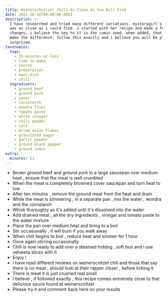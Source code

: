 ```yaml
---
title: Wienerschnitzel Chili As Close As You Will Find
date: 2011-10-16T00:00:00.000Z
description: >-
  I have researched and tried many different variations. mysterygirl's recipe
  was as close as i could find. i started with her recipe and made a few
  changes, i believe the key to it is the cumin seed. when added, that seemed to
  make the difference. follow this exactly and i believe you will be pleasantly
  surprised.
taxonomies:
  tags:
    - 15-minutes-or-less
    - time-to-make
    - course
    - preparation
    - main-dish
    - chili
  ingredients:
    - ground beef
    - ground pork
    - water
    - cornstarch
    - wondra flour
    - tomato paste
    - white vinegar
    - chili powder
    - salt
    - dried onion flakes
    - granulated sugar
    - garlic powder
    - ground black pepper
    - ground cumin
extra:
  minutes: 11
---
```

 - Brown ground beef and ground pork in a large saucepan over medium heat , ensure that the meat is well crumbled
 - When the meat is completely browned cover saucepan and turn heat to low
 - After ten minutes , remove the ground meat from the heat and drain
 - While the meat is simmering , in a separate pan , mix the water , wondra and the cornstarch
 - Whisk thoroughly as it's added until it's dissolved into the water
 - Add drained meat , all the dry ingredients , vinegar and tomato paste to the water mixture
 - Place the pan over medium heat and bring to a boil
 - Stir occasionally , it will burn if you walk away
 - When chili begins to boil , reduce heat and simmer for 1 hour
 - Once again stirring occasionally
 - Chili is now ready to add over a steamed hotdog , soft bun and i use velveeta slices with it
 - Enjoy !
 - I have read different reviews on weinerscnitzel chili and those that say there is no meat , should look at their rapper closer , before licking it
 - There is meat it is just crushed real small
 - I believe , if followed exactly , this recipe comes extremely close to that delicious sauce found at weinerscnitzel
 - Please try it and comment back here on your results
